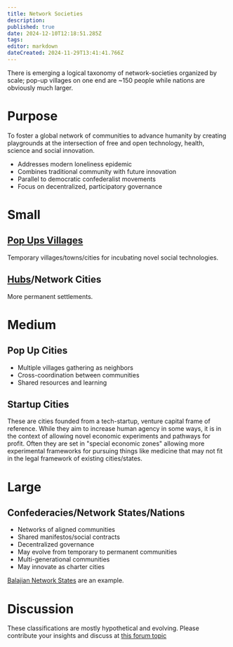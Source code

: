 ```yaml
---
title: Network Societies
description: 
published: true
date: 2024-12-10T12:18:51.285Z
tags: 
editor: markdown
dateCreated: 2024-11-29T13:41:41.766Z
---
```


There is emerging a logical taxonomy of network-societies organized by scale; pop-up villages on one end are ~150 people while nations are obviously much larger.
# Purpose
To foster a global network of communities to advance humanity by creating playgrounds at the intersection of free and open technology, health, science and social innovation.

- Addresses modern loneliness epidemic
- Combines traditional community with future innovation
- Parallel to democratic confederalist movements
- Focus on decentralized, participatory governance

# Small
## [Pop Ups Villages](/network-societies/pop-ps)
Temporary villages/towns/cities for incubating novel social technologies.

## [Hubs](/Network-Societies/Hubs)/Network Cities
More permanent settlements.

# Medium
## Pop Up Cities
   - Multiple villages gathering as neighbors
   - Cross-coordination between communities
   - Shared resources and learning
## Startup Cities
These are cities founded from a tech-startup, venture capital frame of reference. While they aim to increase human agency in some ways, it is in the context of allowing novel economic experiments and pathways for profit. Often they are set in "special economic zones" allowing more experimental frameworks for pursuing things like medicine that may not fit in the legal framework of existing cities/states.


# Large
## Confederacies/Network States/Nations
   - Networks of aligned communities
   - Shared manifestos/social contracts
   - Decentralized governance
   - May evolve from temporary to permanent communities
   - Multi-generational communities
   - May innovate as charter cities
   
[Balajian Network States](https://docs.sove.re/sheet/#/3/sheet/edit/ce2a6be7892e3bf3900f5c1677c7e2fe/) are an example.

# Discussion
These classifications are mostly hypothetical and evolving. Please contribute your insights and discuss at [this forum topic](https://forum.sove.re/topic/34/taxonomy-of-network-societies)
